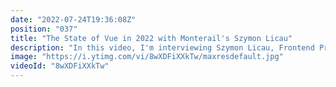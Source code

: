 ```yaml
---
date: "2022-07-24T19:36:08Z"
position: "037"
title: "The State of Vue in 2022 with Monterail's Szymon Licau"
description: "In this video, I'm interviewing Szymon Licau, Frontend Principal Engineer at Monterail, about the State of #Vue in 2022. Monterail has created this report for the last four years, and they are always on the top of their game. It's an exciting read!\n\nGet the report here: https://hi.monterail.co/3NuLjRr\n\nFollow Szymon here:\nhttps://twitter.com/szymon_licau\n\nFollow me here:\nWebsite: https://timbenniks.dev\nTwitter: https://twitter.com/timbenniks\nGithub: https://github.com/timbenniks"
image: "https://i.ytimg.com/vi/8wXDFiXXkTw/maxresdefault.jpg"
videoId: "8wXDFiXXkTw"
---
```


